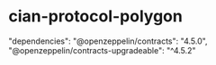 # cian-protocol-polygon

"dependencies":
"@openzeppelin/contracts": "4.5.0",
"@openzeppelin/contracts-upgradeable": "^4.5.2"
